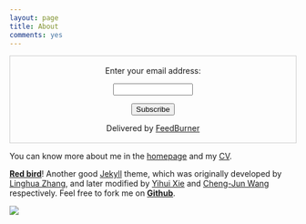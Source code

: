```yaml
---
layout: page
title: About
comments: yes
---
```


<form style="border:1px solid #ccc;padding:3px;text-align:center;" action="http://feedburner.google.com/fb/a/mailverify" method="post" target="popupwindow" onsubmit="window.open('http://feedburner.google.com/fb/a/mailverify?uri=github/VGgA', 'popupwindow', 'scrollbars=yes,width=550,height=520');return true"><p>Enter your email address:</p><p><input type="text" style="width:140px" name="email"/></p><input type="hidden" value="github/VGgA" name="uri"/><input type="hidden" name="loc" value="en_US"/><input type="submit" value="Subscribe" /><p>Delivered by <a href="http://feedburner.google.com" target="_blank">FeedBurner</a></p></form>


You can know more about me in the [homepage](/) and my [CV](/cv/). 


**[Red bird](http://chengjun.github.io/blog/)**! Another good [Jekyll](https://github.com/mojombo/jekyll) theme, which was originally developed by [Linghua Zhang](http://lhzhang.com/), and later modified by [Yihui Xie](http://yihui.name/) and [Cheng-Jun Wang](http://chengjun.github.io) respectively. Feel free to fork me on **[Github](http://github.com/chengjun/blog)**.


![](http://4.bp.blogspot.com/_B952RkZ-enY/TJKTcHITqBI/AAAAAAAAAkA/EBU35uchE7w/s1600/0802040650001img_9684-.jpg)
